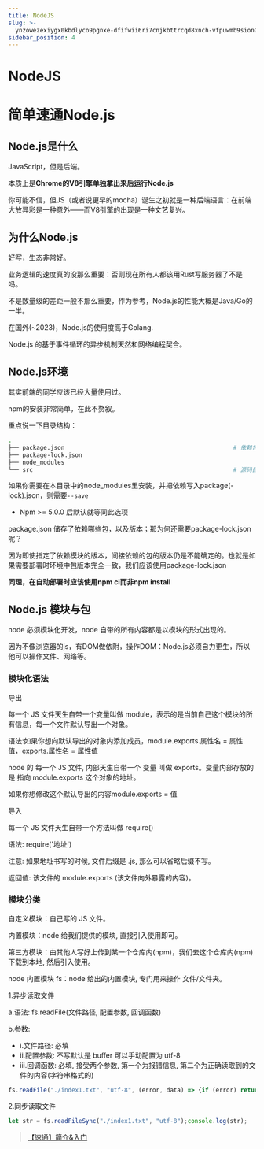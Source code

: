 ```yaml
---
title: NodeJS
slug: >-
  ynzowezexiygx0kbdlyco9pgnxe-dfifwii6ri7cnjkbttrcqd8xnch-vfpuwmb9sion01kbbmpcfwbvnfc-px0fw77m2iqb27kjjhbcjg2anth-px0fw7
sidebar_position: 4
---
```



# NodeJS

# 简单速通Node.js

## Node.js是什么

JavaScript，但是后端。

本质上是<b>Chrome的V8引擎单独拿出来后运行Node.js</b>

你可能不信，但JS（或者说更早的mocha）诞生之初就是一种后端语言：在前端大放异彩是一种意外——而V8引擎的出现是一种文艺复兴。

## 为什么Node.js

好写，生态非常好。

业务逻辑的速度真的没那么重要：否则现在所有人都该用Rust写服务器了不是吗。

不是数量级的差距一般不那么重要，作为参考，Node.js的性能大概是Java/Go的一半。

在国外(~2023)，Node.js的使用度高于Golang.

Node.js 的基于事件循环的异步机制天然和网络编程契合。

## Node.js环境

其实前端的同学应该已经大量使用过。

npm的安装非常简单，在此不赘叙。

重点说一下目录结构：

```bash
.
├── package.json                                                # 依赖包
├── package-lock.json
├── node_modules
└── src                                                         # 源码目录
```

如果你需要在本目录中的node_modules里安装，并把依赖写入package(-lock).json，则需要`--save`

- Npm &gt;= 5.0.0 后默认就等同此选项

package.json 储存了依赖哪些包，以及版本；那为何还需要package-lock.json呢？

因为即使指定了依赖模块的版本，间接依赖的包的版本仍是不能确定的。也就是如果需要部署时环境中包版本完全一致，我们应该使用package-lock.json

<b>同理，在自动部署时应该使用npm ci而非npm install</b>

## Node.js 模块与包

node 必须模块化开发，node 自带的所有内容都是以模块的形式出现的。

因为不像浏览器的js，有DOM做依附，操作DOM：Node.js必须自力更生，所以他可以操作文件、网络等。

### 模块化语法

导出

每一个 JS 文件天生自带一个变量叫做 module，表示的是当前自己这个模块的所有信息，每一个文件默认导出一个对象。

语法:如果你想向默认导出的对象内添加成员，module.exports.属性名 = 属性值，exports.属性名 = 属性值

node 的 每一个 JS 文件, 内部天生自带一个 变量 叫做 exports。变量内部存放的是 指向 module.exports 这个对象的地址。

如果你想修改这个默认导出的内容module.exports = 值

导入

每一个 JS 文件天生自带一个方法叫做 require()

语法: require('地址')

注意: 如果地址书写的时候, 文件后缀是 .js, 那么可以省略后缀不写。

返回值: 该文件的 module.exports (该文件向外暴露的内容)。

### 模块分类

自定义模块：自己写的 JS 文件。

内置模块：node 给我们提供的模块, 直接引入使用即可。

第三方模块：由其他人写好上传到某一个仓库内(npm)，我们去这个仓库内(npm)下载到本地, 然后引入使用。

node 内置模块 fs：node 给出的内置模块, 专门用来操作 文件/文件夹。

1.异步读取文件

a.语法: fs.readFile(文件路径, 配置参数, 回调函数)

b.参数:

- i.文件路径: 必填
- ii.配置参数: 不写默认是 buffer 可以手动配置为 utf-8
- iii.回调函数: 必填, 接受两个参数, 第一个为报错信息, 第二个为正确读取到的文件的内容(字符串格式的)

```js
fs.readFile("./index1.txt", "utf-8", (error, data) => {if (error) return console.log(error);console.log(data);});
```

2.同步读取文件

```js
let str = fs.readFileSync("./index1.txt", "utf-8");console.log(str);
```

> [【速通】简介&入门](UHoGwGCi3i1A42kf7f0c4Pvhnbg)

